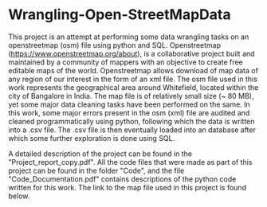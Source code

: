 # Wrangling-Open-StreetMapData

This project is an attempt at performing some data wrangling tasks on an openstreetmap (osm) file using python and SQL. Openstreetmap (https://www.openstreetmap.org/about), is a collaborative project built and maintained by a community of mappers with an objective to create free editable maps of the world. Openstreetmap allows download of map data of any region of our interest in the form of an xml file. The osm file used in this work represents the geographical area around Whitefield, located within the city of Bangalore in India. The map file is of relatively small size (~ 80 MB), yet some major data cleaning tasks have been performed on the same.  In this work, some major errors present in the osm (xml) file are audited and cleaned programmatically using python, following which the data is written into a .csv file. The .csv file is then eventually loaded into an database after which some further exploration is done using SQL. 

A detailed description of the project can be found in the "Project_report_copy.pdf". All the code files that were made as part of this project can be found in the folder "Code", and the file "Code_Documentation.pdf" contains descriptions of the python code written for this work. The link to the map file used in this project is found below.


